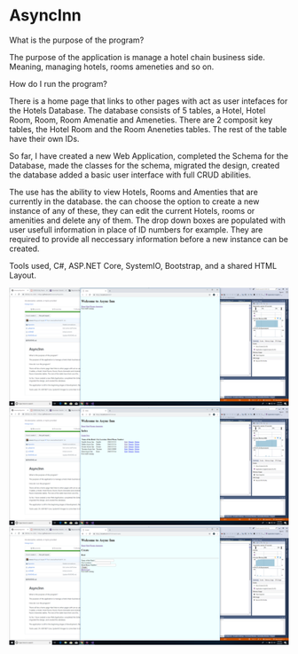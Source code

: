 # AsyncInn

What is the purpose of the program?

The purpose of the application is manage a hotel chain business side.  Meaning, managing hotels, rooms ameneties and so on.

How do I run the program?

There is a home page that links to other pages with act as user intefaces for the Hotels Database.  The database consists of 5 tables, a Hotel, Hotel Room, Room, Room Amenatie and Ameneties.  There are 2 composit key tables, the Hotel Room and the Room Aneneties tables. The rest of the table have their own IDs.

So far, I have created a new Web Application, completed the Schema for the Database, made the classes for the schema, migrated the design, created the database added a basic user interface with full CRUD abilities.

The use has the ability to view Hotels, Rooms and Amenties that are currently in the database.  the can choose the option to create a new instance of any of these, they can edit the current Hotels, rooms or amenities and delete any of them.  The drop down boxes are populated with user usefull information in place of ID numbers for example.  They are required to provide all neccessary information before a new instance can be created.

Tools used, C#, ASP.NET Core, SystemIO, Bootstrap, and a shared HTML Layout.

![image](https://github.com/omence/AsyncInn/blob/master/Screenshot%20(1).png)
![image](https://github.com/omence/AsyncInn/blob/master/Screenshot%20(2).png)
![image](https://github.com/omence/AsyncInn/blob/master/Screenshot%20(3).png)
